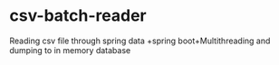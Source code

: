 # csv-batch-reader
Reading csv file through spring data +spring boot+Multithreading  and dumping to in memory database
